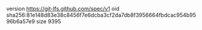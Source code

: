 version https://git-lfs.github.com/spec/v1
oid sha256:81e148d83e38c8456f7e6dcba3cf2da7db8f3956664fbdcac954b9596b6a57e9
size 9395
